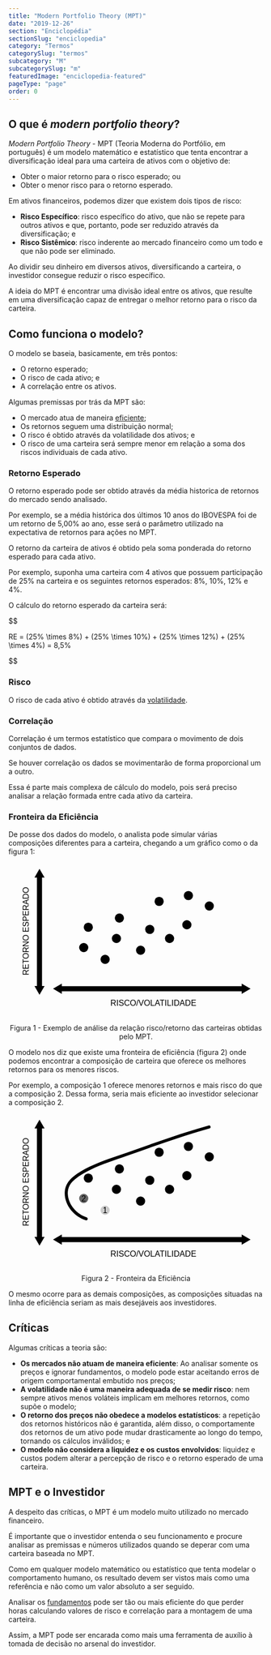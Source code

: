 ```yaml
---
title: "Modern Portfolio Theory (MPT)"
date: "2019-12-26"
section: "Enciclopédia"
sectionSlug: "enciclopedia"
category: "Termos"
categorySlug: "termos"
subcategory: "M"
subcategorySlug: "m"
featuredImage: "enciclopedia-featured"
pageType: "page"
order: 0
---
```


## O que é *modern portfolio theory*?

*Modern Portfolio Theory* - MPT (Teoria Moderna do Portfólio, em português) é um modelo matemático e estatístico que tenta encontrar a diversificação ideal para uma carteira de ativos com o objetivo de:

- Obter o maior retorno para o risco esperado; ou
- Obter o menor risco para o retorno esperado.

Em ativos financeiros, podemos dizer que existem dois tipos de risco:

- **Risco Específico**: risco específico do ativo, que não se repete para outros ativos e que, portanto, pode ser reduzido através da diversificação; e
- **Risco Sistêmico**: risco inderente ao mercado financeiro como um todo e que não pode ser eliminado.


Ao dividir seu dinheiro em diversos ativos, diversificando a carteira, o investidor consegue reduzir o risco específico.

A ideia do MPT é encontrar uma divisão ideal entre os ativos, que resulte em uma diversificação capaz de entregar o melhor retorno para o risco da carteira.



## Como funciona o modelo?

O modelo se baseia, basicamente, em três pontos:

- O retorno esperado;
- O risco de cada ativo; e
- A correlação entre os ativos.

Algumas premissas por trás da MPT são:

- O mercado atua de maneira [eficiente](/enciclopedia/termos/h/hipotese-do-mercado-eficiente);
- Os retornos seguem uma distribuição normal; 
- O risco é obtido através da volatilidade dos ativos; e
- O risco de uma carteira será sempre menor em relação a soma dos riscos individuais de cada ativo.

### Retorno Esperado

O retorno esperado pode ser obtido através da média historica de retornos do mercado sendo analisado.

Por exemplo, se a média histórica dos últimos 10 anos do IBOVESPA foi de um retorno de 5,00% ao ano, esse será o parâmetro utilizado na expectativa de retornos para ações no MPT.

O retorno da carteira de ativos é obtido pela soma ponderada do retorno esperado para cada ativo.

Por exemplo, suponha uma carteira com 4 ativos que possuem participação de 25% na carteira e os seguintes retornos esperados: 8%, 10%, 12% e 4%.

O cálculo do retorno esperado da carteira será:

$$

RE = (25\% \times 8\%) + (25\% \times 10\%) + (25\% \times 12\%) + (25\% \times 4\%) = 8,5\%

$$

### Risco

O risco de cada ativo é obtido através da [volatilidade](/enciclopedia/termos/v/volatilidade).

### Correlação

Correlação é um termos estatístico que compara o movimento de dois conjuntos de dados.

Se houver correlação os dados se movimentarão de forma proporcional um a outro. 

Essa é parte mais complexa de cálculo do modelo, pois será preciso analisar a relação formada entre cada ativo da carteira.

### Fronteira da Eficiência

De posse dos dados do modelo, o analista pode simular várias composições diferentes para a carteira, chegando a um gráfico como o da figura 1:

<div style="text-align:center">

<svg  viewBox="0 0 250 150">
<style type="text/css">
	.st0mpt{font-family:'Arial';}
	.st1mpt{font-size:8px;}
</style>
<text transform="matrix(6.123234e-17 -1 1 6.123234e-17 20 110)" class="st0mpt st1mpt">RETORNO ESPERADO</text>
<text transform="matrix(1 0 0 1 100 140)" class="st0mpt st1mpt">RISCO/VOLATILIDADE</text>
<g>
	<rect x="27.9" y="13" width="5" height="108.9"/>
	<g>
		<polygon points="25.5,14.4 30.4,5.8 35.4,14.4 		"/>
	</g>
	<g>
		<polygon points="25.5,120.5 30.4,129.1 35.4,120.5 		"/>
	</g>
</g>
<g>
	<rect x="50.9" y="120.7" width="179.4" height="5"/>
	<g>
		<polygon points="228.8,118.2 237.5,123.2 228.8,128.2 		"/>
	</g>
	<g>
		<polygon points="52.3,118.2 43.7,123.2 52.3,128.2 		"/>
	</g>
</g>
<circle cx="94.8" cy="94.4" r="4.5"/>
<circle cx="73.8" cy="82.9" r="4.5"/>
<circle cx="78.3" cy="63" r="4.5"/>
<circle cx="108.8" cy="54" r="4.5"/>
<circle cx="147.8" cy="37.7" r="4.5"/>
<circle cx="176.5" cy="32" r="4.5"/>
<circle cx="105.9" cy="74" r="4.5"/>
<circle cx="129.6" cy="85.5" r="4.5"/>
<circle cx="138.6" cy="65.1" r="4.5"/>
<circle cx="175" cy="60.6" r="4.5"/>
<circle cx="158" cy="74" r="4.5"/>
<circle cx="197" cy="42.2" r="4.5"/>
</svg>

</div>

<p class="legenda" style="text-align:center">Figura 1 - Exemplo de análise da relação risco/retorno das carteiras obtidas pelo MPT.</p>

O modelo nos diz que existe uma fronteira de eficiência (figura 2) onde podemos encontrar a composição de carteira que oferece os melhores retornos para os menores riscos.

Por exemplo, a composição 1 oferece menores retornos  e mais risco do que a composição 2. Dessa forma, seria mais eficiente ao investidor selecionar a composição 2.

<div style="text-align:center">

<svg  viewBox="0 0 250 150">
<style type="text/css">
	.st2mpt{fill:#CCCCCC;}
	.st3mpt{fill:#666666;}
	.st4mpt{fill:none;stroke:#000000;stroke-width:5;stroke-miterlimit:10;}
</style>
<text transform="matrix(6.123234e-17 -1 1 6.123234e-17 20 110)" class="st0mpt st1mpt">RETORNO ESPERADO</text>
<text transform="matrix(1 0 0 1 100 140)" class="st0mpt st1mpt">RISCO/VOLATILIDADE</text>
<g>
	<rect x="27.9" y="13" width="5" height="108.9"/>
	<g>
		<polygon points="25.5,14.4 30.4,5.8 35.4,14.4 		"/>
	</g>
	<g>
		<polygon points="25.5,120.5 30.4,129.1 35.4,120.5 		"/>
	</g>
</g>
<g>
	<rect x="50.9" y="120.7" width="179.4" height="5"/>
	<g>
		<polygon points="228.8,118.2 237.5,123.2 228.8,128.2 		"/>
	</g>
	<g>
		<polygon points="52.3,118.2 43.7,123.2 52.3,128.2 		"/>
	</g>
</g>
<circle class="st2mpt" cx="94.8" cy="94.4" r="4.5"/>
<circle class="st3mpt" cx="73.8" cy="82.9" r="4.5"/>
<circle cx="78.3" cy="63" r="4.5"/>
<circle cx="108.8" cy="54" r="4.5"/>
<circle cx="147.8" cy="37.7" r="4.5"/>
<circle cx="176.5" cy="32" r="4.5"/>
<circle cx="105.9" cy="74" r="4.5"/>
<circle cx="129.6" cy="85.5" r="4.5"/>
<circle cx="138.6" cy="65.1" r="4.5"/>
<circle cx="175" cy="60.6" r="4.5"/>
<circle cx="158" cy="74" r="4.5"/>
<circle cx="197" cy="42.2" r="4.5"/>
<path class="st4mpt" d="M73.8,100.6"/>
<path class="st4mpt" d="M88.9,104.4"/>
<text transform="matrix(1 0 0 1 92.5 97)" class="st0mpt st1mpt">1</text>
<text transform="matrix(1 0 0 1 71.5 86)" class="st0mpt st1mpt">2</text>
<g>
	<g>
		<path d="M76.7,101.4c-9.7-3-17.9-12.2-18.5-22.6c-0.2-3,0.4-6,1.8-8.6c1.3-2.4,3.2-4.4,5.3-6.1c4.5-3.8,9.9-6.7,15.2-9.3
			c11.5-5.6,23.7-9.4,35.7-13.6c12.6-4.5,25.3-9,38-13.3c14.2-4.9,28.5-9.5,43-13.5c1.9-0.5,1.1-3.4-0.8-2.9
			c-27,7.6-53.4,17.1-79.8,26.4C104,42.2,91.2,46.2,79.2,52c-5.6,2.7-11.1,5.8-15.9,9.8c-4.6,3.8-7.8,8.8-8.1,14.8
			c-0.7,12.6,9.1,24.1,20.7,27.7C77.7,104.9,78.5,102,76.7,101.4L76.7,101.4z"/>
	</g>
</g>
</svg>

</div>

<p class="legenda" style="text-align:center">Figura 2 - Fronteira da Eficiência</p>

O mesmo ocorre para as demais composições, as composições situadas na linha de eficiência seriam as mais desejáveis aos investidores.


## Críticas

Algumas críticas a teoria são:

- **Os mercados não atuam de maneira eficiente**: Ao analisar somente os preços e ignorar fundamentos, o modelo pode estar aceitando erros de origem comportamental embutido nos preços;
- **A volatilidade não é uma maneira adequada de se medir risco**: nem sempre ativos menos voláteis implicam em melhores retornos, como supõe o modelo;
- **O retorno dos preços não obedece a modelos estatísticos**: a repetição dos retornos históricos não é garantida, além disso, o comportamente dos retornos de um ativo pode mudar drasticamente ao longo do tempo, tornando os cálculos inválidos; e
- **O modelo não considera a liquidez e os custos envolvidos**: liquidez e custos podem alterar a percepção de risco e o retorno esperado de uma carteira.


## MPT e o Investidor


A despeito das críticas, o MPT é um modelo muito utilizado no mercado financeiro.

É importante que o investidor entenda o seu funcionamento e procure analisar as premissas e números utilizados quando se deperar com uma carteira baseada no MPT.

Como em qualquer modelo matemático ou estatístico que tenta modelar o comportamento humano, os resultado devem ser vistos mais como uma referência e não como um valor absoluto a ser seguido.

Analisar os [fundamentos](/enciclopedia/termos/a/analise-fundamentalista) pode ser tão ou mais eficiente do que perder horas calculando valores de risco e correlação para a montagem de uma carteira.

Assim, a MPT pode ser encarada como mais uma ferramenta de auxílio à tomada de decisão no arsenal do investidor.



